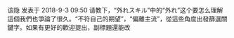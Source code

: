 
该隐 发表于 2018-9-3 09:50
请教下，“外れスキル”中的“外れ”这个要怎么理解
這個我們也爭論了很久。“不符自己的期望”，“偏離主流”，從這些角度出發篩選關鍵字。如果有更好的歡迎提出，副標題還能改